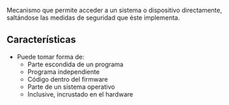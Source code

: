Mecanismo que permite acceder a un sistema o dispositivo directamente, saltándose las medidas de seguridad que éste implementa.

## Características
- Puede tomar forma de:
	- Parte escondida de un programa
	- Programa independiente
	- Código dentro del firmware
	- Parte de un sistema operativo
	- Inclusive, incrustado en el hardware